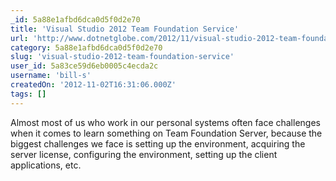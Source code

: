 ```yaml
---
_id: 5a88e1afbd6dca0d5f0d2e70
title: 'Visual Studio 2012 Team Foundation Service'
url: 'http://www.dotnetglobe.com/2012/11/visual-studio-2012-team-foundation.html'
category: 5a88e1afbd6dca0d5f0d2e70
slug: 'visual-studio-2012-team-foundation-service'
user_id: 5a83ce59d6eb0005c4ecda2c
username: 'bill-s'
createdOn: '2012-11-02T16:31:06.000Z'
tags: []
---
```


Almost most of us who work in our personal systems often face challenges when it comes to learn something on Team Foundation Server, because the biggest challenges we face is setting up the environment, acquiring the server license, configuring the environment, setting up the client applications, etc.
